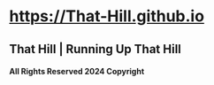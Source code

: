 # https://That-Hill.github.io
## That Hill | Running Up That Hill
#### All Rights Reserved 2024 Copyright
